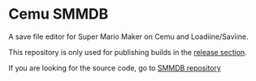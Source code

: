 # Cemu SMMDB

A save file editor for Super Mario Maker on Cemu and Loadiine/Saviine.

This repository is only used for publishing builds in the [release section](https://github.com/Tarnadas/cemu-smmdb/releases).

If you are looking for the source code, go to [SMMDB repository](https://github.com/Tarnadas/smmdb)